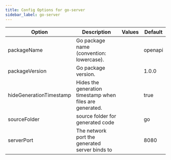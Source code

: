 ```yaml
---
title: Config Options for go-server
sidebar_label: go-server
---
```


| Option | Description | Values | Default |
| ------ | ----------- | ------ | ------- |
|packageName|Go package name (convention: lowercase).| |openapi|
|packageVersion|Go package version.| |1.0.0|
|hideGenerationTimestamp|Hides the generation timestamp when files are generated.| |true|
|sourceFolder|source folder for generated code| |go|
|serverPort|The network port the generated server binds to| |8080|
